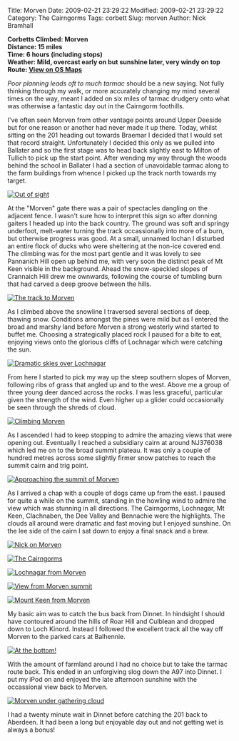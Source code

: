 Title: Morven
Date: 2009-02-21 23:29:22
Modified: 2009-02-21 23:29:22
Category: The Cairngorms
Tags: corbett
Slug: morven
Author: Nick Bramhall

**Corbetts Climbed: Morven  
Distance: 15 miles  
Time: 6 hours (including stops)  
Weather: Mild, overcast early on but sunshine later, very windy on top
Route: [View on OS Maps](https://www.invertedworld.co.uk/hillwalking/trip/315)**


_Poor planning leads oft to much tarmac_ should be a new saying. Not fully thinking through my walk, or more accurately changing my mind several times on the way, meant I added on six miles of tarmac drudgery onto what was otherwise a fantastic day out in the Cairngorm foothills. 

<!--more-->

I've often seen Morven from other vantage points around Upper Deeside but for one reason or another had never made it up there. Today, whilst sitting on the 201 heading out towards Braemar I decided that I would set that record straight. Unfortunately I decided this only as we pulled into Ballater and so the first stage was to head back slightly east to Milton of Tullich to pick up the start point. After wending my way through the woods behind the school in Ballater I had a section of unavoidable tarmac along to the farm buildings from whence I picked up the track north towards my target.

[![Out of sight](http://farm4.static.flickr.com/3552/3298548518_e5f124d803_b.jpg)](http://www.flickr.com/photos/53725815@N00/3298548518)

At the "Morven" gate there was a pair of spectacles dangling on the adjacent fence. I wasn't sure how to interpret this sign so after donning gaiters I headed up into the back country. The ground was soft and springy underfoot, melt-water turning the track occassionally into more of a burn, but otherwise progress was good. At a small, unnamed lochan I disturbed an entire flock of ducks who were sheltering at the non-ice covered end. The climbing was for the most part gentle and it was lovely to see Pannanich Hill open up behind me, with very soon the distinct peak of Mt Keen visible in the background. Ahead the snow-speckled slopes of Crannaich Hill drew me ownwards, following the course of tumbling burn that had carved a deep groove between the hills.

[![The track to Morven](http://farm4.static.flickr.com/3625/3297741833_b3c8ec7ae8_b.jpg)](http://www.flickr.com/photos/53725815@N00/3297741833)

As I climbed above the snowline I traversed several sections of deep, thawing snow. Conditions amongst the pines were mild but as I entered the broad and marshy land before Morven a strong westerly wind started to buffet me. Choosing a strategically placed rock I paused for a bite to eat, enjoying views onto the glorious cliffs of Lochnagar which were catching the sun.

[![Dramatic skies over Lochnagar](http://farm4.static.flickr.com/3622/3298596614_da8fc2fe6b_b.jpg)](http://www.flickr.com/photos/53725815@N00/3298596614)

From here I started to pick my way up the steep southern slopes of Morven, following ribs of grass that angled up and to the west. Above me a group of three young deer danced across the rocks. I was less graceful, particular given the strength of the wind. Even higher up a glider could occasionally be seen through the shreds of cloud.

[![Climbing Morven](http://farm4.static.flickr.com/3401/3298630548_6eed2887b6_b.jpg)](http://www.flickr.com/photos/53725815@N00/3298630548)

As I ascended I had to keep stopping to admire the amazing views that were opening out. Eventually I reached a subsidiary cairn at around NJ376038 which led me on to the broad summit plateau. It was only a couple of hundred metres across some slightly firmer snow patches to reach the summit cairn and trig point.

[![Approaching the summit of Morven](http://farm4.static.flickr.com/3231/3297837445_8af4c3fcfd_b.jpg)](http://www.flickr.com/photos/53725815@N00/3297837445)

As I arrived a chap with a couple of dogs came up from the east. I paused for quite a while on the summit, standing in the howling wind to admire the view which was stunning in all directions. The Cairngorms, Lochnagar, Mt Keen, Clachnaben, the Dee Valley and Bennachie were the highlights. The clouds all around were dramatic and fast moving but I enjoyed sunshine. On the lee side of the cairn I sat down to enjoy a final snack and a brew.

[![Nick on Morven](http://farm4.static.flickr.com/3631/3297843329_61a47c8948_b.jpg)](http://www.flickr.com/photos/53725815@N00/3297843329)

[![The Cairngorms](http://farm4.static.flickr.com/3360/3298689224_99a015ecd7_b.jpg)](http://www.flickr.com/photos/53725815@N00/3298689224)

[![Lochnagar from Morven](http://farm4.static.flickr.com/3328/3298699668_7b9ab3dfe0_b.jpg)](http://www.flickr.com/photos/53725815@N00/3298699668)

[![View from Morven summit](http://farm4.static.flickr.com/3432/3297890271_aa0ea30d9a_b.jpg)](http://www.flickr.com/photos/53725815@N00/3297890271)

[![Mount Keen from Morven](http://farm4.static.flickr.com/3310/3298728414_24c763a4cd_b.jpg)](http://www.flickr.com/photos/53725815@N00/3298728414)

My basic aim was to catch the bus back from Dinnet. In hindsight I should have contoured around the hills of Roar Hill and Culblean and dropped down to Loch Kinord. Instead I followed the excellent track all the way off Morven to the parked cars at Balhennie. 

[![At the bottom!](http://farm4.static.flickr.com/3345/3298779002_2a606f7d79_b.jpg)](http://www.flickr.com/photos/53725815@N00/3298779002)

With the amount of farmland around I had no choice but to take the tarmac route back. This ended in an unforgiving slog down the A97 into Dinnet. I put my iPod on and enjoyed the late afternoon sunshine with the occassional view back to Morven.

[![Morven under gathering cloud](http://farm4.static.flickr.com/3298/3297960353_bd71a86ec4_b.jpg)](http://www.flickr.com/photos/53725815@N00/3297960353)

I had a twenty minute wait in Dinnet before catching the 201 back to Aberdeen. It had been a long but enjoyable day out and not getting wet is always a bonus!
